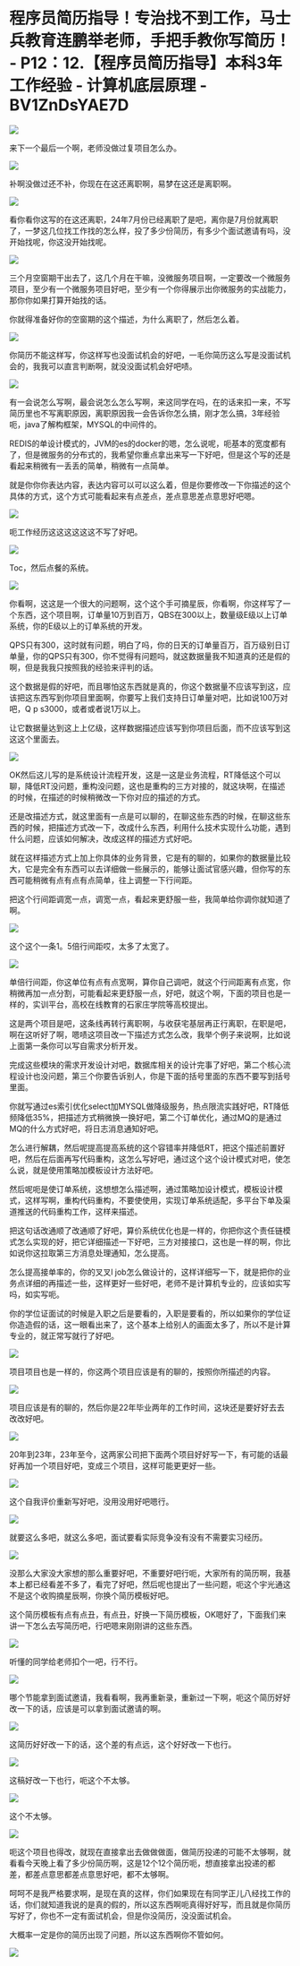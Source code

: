 # 程序员简历指导！专治找不到工作，马士兵教育连鹏举老师，手把手教你写简历！ - P12：12.【程序员简历指导】本科3年工作经验 - 计算机底层原理 - BV1ZnDsYAE7D

![](img/95bd26451b388da80d54e21efa0c3c7c_0.png)

来下一个最后一个啊，老师没做过复项目怎么办。

![](img/95bd26451b388da80d54e21efa0c3c7c_2.png)

补啊没做过还不补，你现在在这还离职啊，易梦在这还是离职啊。

![](img/95bd26451b388da80d54e21efa0c3c7c_4.png)

看你看你这写的在这还离职，24年7月份已经离职了是吧，离你是7月份就离职了，一梦这几位找工作找的怎么样，投了多少份简历，有多少个面试邀请有吗，没开始找呢，你这没开始找呢。



![](img/95bd26451b388da80d54e21efa0c3c7c_6.png)

三个月空窗期干出去了，这几个月在干嘛，没微服务项目啊，一定要改一个微服务项目，至少有一个微服务项目好吧，至少有一个你得展示出你微服务的实战能力，那你你如果打算开始找的话。

你就得准备好你的空窗期的这个描述，为什么离职了，然后怎么着。

![](img/95bd26451b388da80d54e21efa0c3c7c_8.png)

你简历不能这样写，你这样写也没面试机会的好吧，一毛你简历这么写是没面试机会的，我我可以直言判断啊，就没没面试机会好吧啧。



![](img/95bd26451b388da80d54e21efa0c3c7c_10.png)

有一会说怎么写啊，最会说怎么怎么写啊，来这同学在吗，在的话来扣一来，不写简历里也不写离职原因，离职原因我一会告诉你怎么搞，刚才怎么搞，3年经验呃，java了解构框架，MYSQL的中间件的。

REDIS的单设计模式的，JVM的es的docker的嗯，怎么说呢，呃基本的宽度都有了，但是微服务的分布式的，我希望你重点拿出来写一下好吧，但是这个写的还是看起来稍微有一丢丢的简单，稍微有一点简单。

就是你你你表达内容，表达内容可以可以这么着，但是你要修改一下你描述的这个具体的方式，这个方式可能看起来有点差点，差点意思差点意思好吧嗯。



![](img/95bd26451b388da80d54e21efa0c3c7c_12.png)

呃工作经历这这这这这这不写了好吧。

![](img/95bd26451b388da80d54e21efa0c3c7c_14.png)

Toc，然后点餐的系统。

![](img/95bd26451b388da80d54e21efa0c3c7c_16.png)

你看啊，这这是一个很大的问题啊，这个这个手可摘星辰，你看啊，你这样写了一个东西，这个项目啊，订单量10万到百万，QBS在300以上，数量级E级以上订单系统，你的E级以上的订单系统的开发。

QPS只有300，这时就有问题，明白了吗，你的日天的订单量百万，百万级别日订单量，你的QPS只有300，你不觉得有问题吗，就这数据量我不知道真的还是假的啊，但是我我只按照我的经验来评判的话。

这个数据是假的好吧，而且哪怕这东西就是真的，你这个数据量不应该写到这，应该把这东西写到你项目里面啊，你要写上我们支持日订单量对吧，比如说100万对吧，Q p s3000，或者或者说1万以上。

让它数据量达到这上上亿级，这样数据描述应该写到你项目后面，而不应该写到这这这个里面去。

![](img/95bd26451b388da80d54e21efa0c3c7c_18.png)

OK然后这儿写的是系统设计流程开发，这是一这是业务流程，RT降低这个可以聊，降低RT没问题，重构没问题，这也是重构的三方对接的，就这块啊，在描述的时候，在描述的时候稍微改一下你对应的描述的方式。

还是改描述方式，就这里面有一点是可以聊的，在聊这些东西的时候，在聊这些东西的时候，把描述方式改一下，改成什么东西，利用什么技术实现什么功能，遇到什么问题，应该如何解决，改成这样的描述方式好吧。

就在这样描述方式上加上你具体的业务背景，它是有的聊的，如果你的数据量比较大，它是完全有东西可以去详细做一些展示的，能够让面试官感兴趣，但你写的东西可能稍微有点有点有点简单，往上调整一下行间距。

把这个行间距调宽一点，调宽一点，看起来更舒服一些，我简单给你调你就知道了啊。

![](img/95bd26451b388da80d54e21efa0c3c7c_20.png)

这个这个一条1。5倍行间距哎，太多了太宽了。

![](img/95bd26451b388da80d54e21efa0c3c7c_22.png)

单倍行间距，你这单位有点有点宽啊，算你自己调吧，就这个行间距离有点宽，你稍微再加一点分割，可能看起来更舒服一点，好吧，就这个啊，下面的项目也是一样的，实训平台，高校在线教育的石家庄学院等高校提出。

这是两个项目是吧，这条线再转行离职啊，与收获宅基层再正行离职，在职是吧，啊在这听好了啊，嗯啧这项目改一下描述方式怎么改，我举个例子来说啊，比如说上面第一条你可以写自需求分析开发。

完成这些模块的需求开发设计对吧，数据库相关的设计完事了好吧，第二个核心流程设计也没问题，第三个你要告诉别人，你是下面的括号里面的东西不要写到括号里面。

你就写通过es索引优化select加MYSQL做降级服务，热点限流实践好吧，RT降低频降低35%，把描述方式稍微换一换好吧，第二个订单优化，通过MQ的是通过MQ的什么方式好吧，将日志消息通知好吧。

怎么进行解耦，然后呢提高提高系统的这个容错率并降低RT，把这个描述前置好吧，然后在后面再写代码重构，这怎么写好吧，通过这个这个设计模式对吧，使怎么说，就是使用策略加模板设计方法好吧。

然后呢呃是使订单系统，这想想怎么描述啊，通过策略加设计模式，模板设计模式，这样写啊，重构代码重构，不要使使用，实现订单系统适配，多平台下单及渠道推送的代码重构工作，这样来描述。

把这句话改通顺了改通顺了好吧，算价系统优化也是一样的，你把你这个责任链模式怎么实现的好，把它详细描述一下好吧，三方对接接口，这也是一样的啊，你比如说你这拉取第三方消息处理通知，怎么提高。

怎么提高接单率的，你的叉叉l job怎么做设计的，这样详细写一下，就是把你的业务点详细的再描述一些，这样更好一些好吧，老师不是计算机专业的，应该如实写吗，如实写呃。

你的学位证面试的时候是入职之后是要看的，入职是要看的，所以如果你的学位证你造造假的话，这一眼看出来了，这个基本上给别人的画面太多了，所以不是计算专业的，就正常写就行了好吧。



![](img/95bd26451b388da80d54e21efa0c3c7c_24.png)

项目项目也是一样的，你这两个项目应该是有的聊的，按照你所描述的内容。

![](img/95bd26451b388da80d54e21efa0c3c7c_26.png)

项目应该是有的聊的，然后你是22年毕业两年的工作时间，这块还是要好好去去改改好吧。

![](img/95bd26451b388da80d54e21efa0c3c7c_28.png)

20年到23年，23年至今，这两家公司把下面两个项目好好写一下，有可能的话最好再加一个项目好吧，变成三个项目，这样可能更更好一些。



![](img/95bd26451b388da80d54e21efa0c3c7c_30.png)

这个自我评价重新写好吧，没用没用好吧嗯行。

![](img/95bd26451b388da80d54e21efa0c3c7c_32.png)

就要这么多吧，就这么多吧，面试要看实际竞争没有没有不需要实习经历。

![](img/95bd26451b388da80d54e21efa0c3c7c_34.png)

没那么大家没大家想的那么重要好吧，不重要好吧行呃，大家所有的简历啊，我基本上都已经看差不多了，看完了好吧，然后呢也提出了一些问题，呃这个宇光通这不是这个收购摘星辰啊，你换个简历模板好吧。

这个简历模板有点有点丑，有点丑，好换一下简历模板，OK嗯好了，下面我们来讲一下怎么去写简历吧，行吧嗯来刚刚讲的这些东西。



![](img/95bd26451b388da80d54e21efa0c3c7c_36.png)

听懂的同学给老师扣个一吧，行不行。

![](img/95bd26451b388da80d54e21efa0c3c7c_38.png)

哪个节能拿到面试邀请，我看看啊，我再重新录，重新过一下啊，呃这个简历好好改一下的话，应该是可以拿到面试邀请的啊。



![](img/95bd26451b388da80d54e21efa0c3c7c_40.png)

这简历好好改一下的话，这个差的有点远，这个好好改一下也行。

![](img/95bd26451b388da80d54e21efa0c3c7c_42.png)

这稿好改一下也行，呃这个不太够。

![](img/95bd26451b388da80d54e21efa0c3c7c_44.png)

这个不太够。

![](img/95bd26451b388da80d54e21efa0c3c7c_46.png)

呃这个项目也得改，就现在直接拿出去做做做面，做简历投递的可能不太够啊，就看看今天晚上看了多少份简历啊，这是12个12个简历呃，想直接拿出投递的都差，都差点意思都差点意思好吧，都不太够啊。

呵呵不是我严格要求啊，是现在真的这样，你们如果现在有同学正儿八经找工作的话，你们就知道我说的是真的假的，所以这东西啊呃真得好好写，而且就是你简历写好了，你也不一定有面试机会，但是你没简历，没没面试机会。

大概率一定是你的简历出现了问题，所以这东西啊你不管如何。

![](img/95bd26451b388da80d54e21efa0c3c7c_48.png)